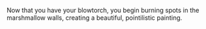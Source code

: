 Now that you have your blowtorch, you begin burning spots in the marshmallow walls, creating a beautiful, pointilistic painting.
